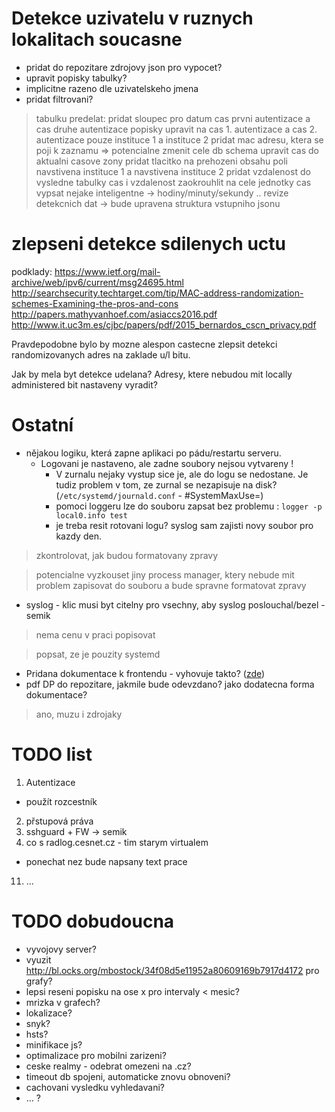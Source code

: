 # Detekce uzivatelu v ruznych lokalitach soucasne

- pridat do repozitare zdrojovy json pro vypocet?
- upravit popisky tabulky?
- implicitne razeno dle uzivatelskeho jmena
- pridat filtrovani?


> tabulku predelat:
> pridat sloupec pro datum
> cas prvni autentizace a cas druhe autentizace
> popisky upravit na cas 1. autentizace a cas 2. autentizace
  > pouze instituce 1 a instituce 2
> pridat mac adresu, ktera se poji k zaznamu => potencialne zmenit cele db schema
> upravit cas do aktualni casove zony
> pridat tlacitko na prehozeni obsahu poli navstivena instituce 1 a navstivena instituce 2
> pridat vzdalenost do vysledne tabulky
> cas i vzdalenost zaokrouhlit na cele jednotky
> cas vypsat nejake inteligentne -> hodiny/minuty/sekundy .. 
> revize detekcnich dat -> bude upravena struktura vstupniho jsonu


# zlepseni detekce sdilenych uctu

podklady:
https://www.ietf.org/mail-archive/web/ipv6/current/msg24695.html
http://searchsecurity.techtarget.com/tip/MAC-address-randomization-schemes-Examining-the-pros-and-cons
http://papers.mathyvanhoef.com/asiaccs2016.pdf
http://www.it.uc3m.es/cjbc/papers/pdf/2015_bernardos_cscn_privacy.pdf

Pravdepodobne bylo by mozne alespon castecne zlepsit detekci randomizovanych adres na zaklade u/l bitu.

Jak by mela byt detekce udelana? 
Adresy, ktere nebudou mit locally administered bit nastaveny vyradit?

# Ostatní

- nějakou logiku, která zapne aplikaci po pádu/restartu serveru.
  - Logovani je nastaveno, ale zadne soubory nejsou vytvareny !
    - V zurnalu nejaky vystup sice je, ale do logu se nedostane. Je tudiz problem v tom, ze zurnal se nezapisuje na disk? (`/etc/systemd/journald.conf` - #SystemMaxUse=)
    - pomoci loggeru lze do souboru zapsat bez problemu : `logger -p local0.info test`
    - je treba resit rotovani logu? syslog sam zajisti novy soubor pro kazdy den.
> zkontrolovat, jak budou formatovany zpravy

> potencialne vyzkouset jiny process manager, ktery nebude mit problem zapisovat do souboru a bude spravne formatovat zpravy

- syslog - klic musi byt citelny pro vsechny, aby syslog poslouchal/bezel - semik
> nema cenu v praci popisovat

> popsat, ze je pouzity systemd
- Pridana dokumentace k frontendu - vyhovuje takto? ([zde](https://github.com/CESNET/etlog#frontend))
- pdf DP do repozitare, jakmile bude odevzdano? jako dodatecna forma dokumentace?
> ano, muzu i zdrojaky


# TODO list
1. Autentizace
  - použít rozcestník
2. přstupová práva
3. sshguard + FW -> semik
8. co s radlog.cesnet.cz - tim starym virtualem
  - ponechat nez bude napsany text prace
11. ...

# TODO dobudoucna
- vyvojovy server?
- vyuzit http://bl.ocks.org/mbostock/34f08d5e11952a80609169b7917d4172 pro grafy?
- lepsi reseni popisku na ose x pro intervaly < mesic?
- mrizka v grafech?
- lokalizace?
- snyk?
- hsts?
- minifikace js?
- optimalizace pro mobilni zarizeni?
- ceske realmy - odebrat omezeni na .cz?
- timeout db spojeni, automaticke znovu obnoveni?
- cachovani vysledku vyhledavani?
- ... ?



